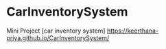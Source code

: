 # CarInventorySystem
Mini Project [car inventory system]
https://keerthana-priya.github.io/CarInventorySystem/
